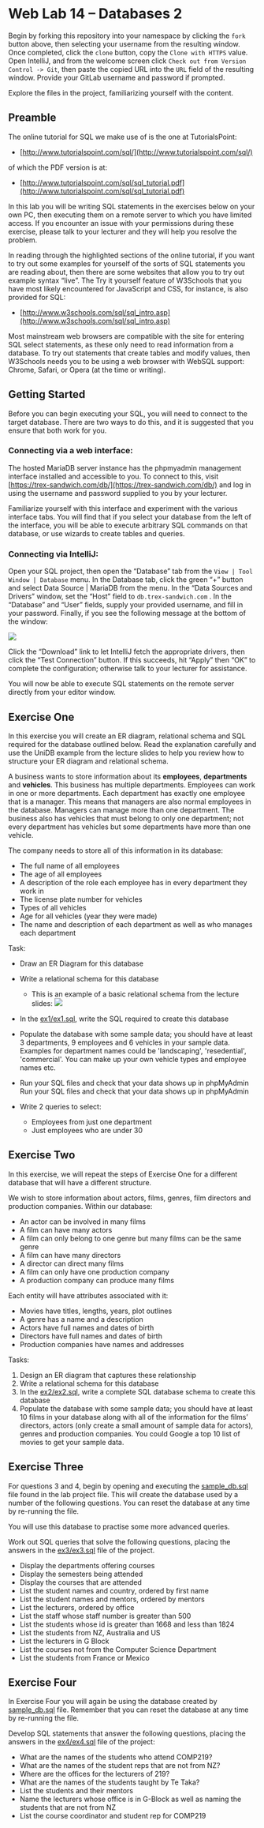 Web Lab 14 &ndash; Databases 2
==========

Begin by forking this repository into your namespace by clicking the ```fork``` button above, then selecting your username from the resulting window. 
Once completed, click the ```clone``` button, copy the ```Clone with HTTPS``` value. Open IntelliJ, and from the welcome screen 
click ```Check out from Version Control -> Git```, then paste the copied URL into the ```URL``` field of the resulting window. 
Provide your GitLab username and password if prompted.

Explore the files in the project, familiarizing yourself with the content.

Preamble
----------

The online tutorial for SQL we make use of is the one at TutorialsPoint:

 - [http://www.tutorialspoint.com/sql/](http://www.tutorialspoint.com/sql/)

of which the PDF version is at:

 - [http://www.tutorialspoint.com/sql/sql_tutorial.pdf](http://www.tutorialspoint.com/sql/sql_tutorial.pdf)
 
 In this lab you will be writing SQL statements in the exercises below on your own PC, then executing them on a remote server to which you have limited access. 
 If you encounter an issue with your permissions during these exercise, please talk to your lecturer and they will help you resolve the problem. 
 
 In reading through the highlighted sections of the online tutorial, if you want to try out some examples for yourself of the 
 sorts of SQL statements you are reading about, then there are some websites that allow you to try out example syntax “live”. 
 The Try it yourself feature of W3Schools that you have most likely encountered for JavaScript and CSS, for instance, is also provided for SQL:

- [http://www.w3schools.com/sql/sql_intro.asp](http://www.w3schools.com/sql/sql_intro.asp)

Most mainstream web browsers are compatible with the site for entering SQL select statements, as these only need to read information from a database. 
To try out statements that create tables and modify values, then W3Schools needs you to be using a web browser with WebSQL support: 
Chrome, Safari, or Opera (at the time or writing).

Getting Started
----------

Before you can begin executing your SQL, you will need to connect to the target database. 
There are two ways to do this, and it is suggested that you ensure that both work for you.

### Connecting via a web interface:

The hosted MariaDB server instance has the phpmyadmin management interface installed and accessible to you. To connect to 
this, visit [https://trex-sandwich.com/db/](https://trex-sandwich.com/db/) and log in using the username and password supplied to you by your lecturer.

Familiarize yourself with this interface and experiment with the various interface tabs. You will find that if you select your database from the left of the 
interface, you will be able to execute arbitrary SQL commands on that database, or use wizards to create tables and queries.

### Connecting via IntelliJ:

Open your SQL project, then open the “Database” tab from the `View | Tool Window | Database` menu. In the Database tab, click the green “+” button and select 
Data Source | MariaDB from the menu. In the “Data Sources and Drivers” window, set the “Host” field to `db.trex-sandwich.com` . In the “Database” and “User” fields, 
supply your provided username, and fill in your password. Finally, if you see the following message at the bottom of the window:

![](spec/downloadDrivers.PNG)

Click the “Download” link to let IntelliJ fetch the appropriate drivers, then click the “Test Connection”
 button. If this succeeds, hit “Apply” then “OK” to complete the configuration; otherwise talk to your
  lecturer for assistance.

You will now be able to execute SQL statements on the remote server directly from your editor window.

Exercise One
----------

In this exercise you will create an ER diagram, relational schema and SQL required for the database outlined below. 
Read the explanation carefully and use the UniDB example from the lecture slides to help you review how to structure your ER diagram and relational schema.

A business wants to store information about its **employees**, **departments** and **vehicles**. This business has multiple departments. Employees can work in one or 
more departments. Each department has exactly one employee that is a manager. This means that managers are also normal employees in the database. Managers can manage 
more than one department. The business also has vehicles that must belong to only 
one department; not every department has vehicles but some departments have more than one vehicle. 

The company needs to store all of this information in its database:
* The full name of all employees
* The age of all employees
* A description of the role each employee has in every department they work in
* The license plate number for vehicles
* Types of all vehicles
* Age for all vehicles (year they were made)
* The name and description of each department as well as who manages each department

Task:

* Draw an ER Diagram for this database
* Write a relational schema for this database
    
    * This is an example of a basic relational schema from the lecture slides:
    ![](spec/relationalSchema.PNG)
* In the [ex1/ex1.sql](sql/ictgradschool/web/lab14/ex1/ex1.sql), write the SQL required to create this database
* Populate the database with some sample data; you should have at least 3 departments, 9 employees and 6 vehicles in your sample data. Examples for department
names could be 'landscaping', 'resedential', 'commercial'. You can make up your own vehicle types and employee names etc.
* Run your SQL files and check that your data shows up in phpMyAdmin Run your SQL files and check that your data shows up in phpMyAdmin 
* Write 2 queries to select:
    * Employees from just one department
    * Just employees who are under 30
    
Exercise Two
---------
In this exercise, we will repeat the steps of Exercise One for a different database that will have a different structure. 

We wish to store information about actors, films, genres, film directors and production companies. Within our database:
* An actor can be involved in many films
* A film can have many actors
* A film can only belong to one genre but many films can be the same genre
* A film can have many directors
* A director can direct many films
* A film can only have one production company
* A production company can produce many films

Each entity will have attributes associated with it:
* Movies have titles, lengths, years, plot outlines
* A genre has a name and a description
* Actors have full names and dates of birth
* Directors have full names and dates of birth
* Production companies have names and addresses

Tasks:
1.	Design an ER diagram that captures these relationship
2.	Write a relational schema for this database
3.	In the [ex2/ex2.sql](sql/ictgradschool/web/lab14/ex2/ex2.sql), write a complete SQL database schema to create this database
4.	Populate the database with some sample data; you should have at least 10 films in your database along with all of the information for 
the films’ directors, actors (only create a small amount of sample data for actors), genres and production companies. You could Google a top
10 list of movies to get your sample data.

Exercise Three
----------

For questions 3 and 4, begin by opening and executing the [sample_db.sql](sql/ictgradschool/web/lab14/sample_db.sql) file found in the lab project file. This will create the database used by a 
number of the following questions. You can reset the database at any time by re-running the file.

You will use this database to practise some more advanced queries.

Work out SQL queries that solve the following questions, placing the answers in the [ex3/ex3.sql](sql/ictgradschool/web/lab14/ex3/ex3.sql) file of the project.

* Display the departments offering courses
* Display the semesters being attended
* Display the courses that are attended
* List the student names and country, ordered by first name
* List the student names and mentors, ordered by mentors
* List the lecturers, ordered by office
* List the staff whose staff number is greater than 500
* List the students whose id is greater than 1668 and less than 1824
* List the students from NZ, Australia and US
* List the lecturers in G Block
* List the courses not from the Computer Science Department
* List the students from France or Mexico

Exercise Four
-----------
In Exercise Four you will again be using the database created by [sample_db.sql](sql/ictgradschool/web/lab14/sample_db.sql) file. Remember that you can reset the database 
at any time by re-running the file.

Develop SQL statements that answer the following questions, placing the answers in the [ex4/ex4.sql](sql/ictgradschool/web/lab14/ex4/ex4.sql) file of the project:

* What are the names of the students who attend COMP219?
* What are the names of the student reps that are not from NZ?
* Where are the offices for the lecturers of 219?
* What are the names of the students taught by Te Taka?
* List the students and their mentors
* Name the lecturers whose office is in G-Block as well as naming the students that are not from NZ
* List the course coordinator and student rep for COMP219
